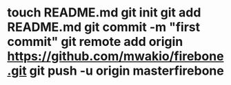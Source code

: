 touch README.md
git init
git add README.md
git commit -m "first commit"
git remote add origin https://github.com/mwakio/firebone.git
git push -u origin masterfirebone
========
